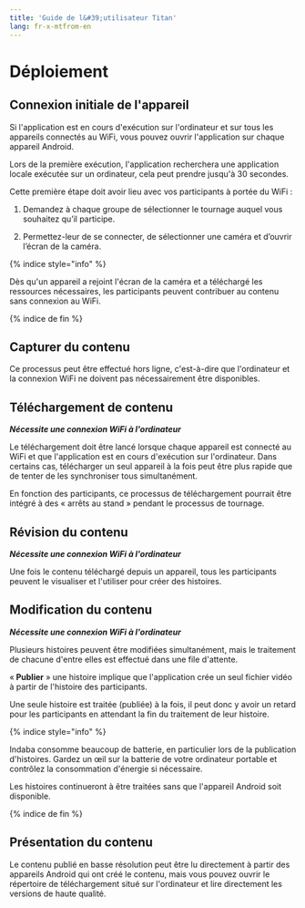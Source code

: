 ```yaml
---
title: 'Guide de l&#39;utilisateur Titan'
lang: fr-x-mtfrom-en
---
```

# Déploiement
 

## Connexion initiale de l&#39;appareil
 

Si l&#39;application est en cours d&#39;exécution sur l&#39;ordinateur et sur tous les appareils connectés au WiFi, vous pouvez ouvrir l&#39;application sur chaque appareil Android.
 

Lors de la première exécution, l&#39;application recherchera une application locale exécutée sur un ordinateur, cela peut prendre jusqu&#39;à 30 secondes.
 

Cette première étape doit avoir lieu avec vos participants à portée du WiFi :
 

<ol><li>Demandez à chaque groupe de sélectionner le tournage auquel vous souhaitez qu’il participe.</li></ol>
 
<ol start="2"><li>Permettez-leur de se connecter, de sélectionner une caméra et d’ouvrir l’écran de la caméra.</li></ol>
 

{% indice style=&quot;info&quot; %}
 
Dès qu&#39;un appareil a rejoint l&#39;écran de la caméra et a téléchargé les ressources nécessaires, les participants peuvent contribuer au contenu sans connexion au WiFi.
 
{% indice de fin %}
 

## Capturer du contenu
 

Ce processus peut être effectué hors ligne, c&#39;est-à-dire que l&#39;ordinateur et la connexion WiFi ne doivent pas nécessairement être disponibles.
 

## Téléchargement de contenu
 

<em><strong>Nécessite une connexion WiFi à l&#39;ordinateur</strong></em>
 

Le téléchargement doit être lancé lorsque chaque appareil est connecté au WiFi et que l&#39;application est en cours d&#39;exécution sur l&#39;ordinateur. Dans certains cas, télécharger un seul appareil à la fois peut être plus rapide que de tenter de les synchroniser tous simultanément.
 

En fonction des participants, ce processus de téléchargement pourrait être intégré à des « arrêts au stand » pendant le processus de tournage.
 

## Révision du contenu
 

<em><strong>Nécessite une connexion WiFi à l&#39;ordinateur</strong></em>
 

Une fois le contenu téléchargé depuis un appareil, tous les participants peuvent le visualiser et l&#39;utiliser pour créer des histoires.
 

## Modification du contenu
 

<em><strong>Nécessite une connexion WiFi à l&#39;ordinateur</strong></em>
 

Plusieurs histoires peuvent être modifiées simultanément, mais le traitement de chacune d&#39;entre elles est effectué dans une file d&#39;attente.
 

«<strong> Publier</strong> » une histoire implique que l&#39;application crée un seul fichier vidéo à partir de l&#39;histoire des participants.
 

Une seule histoire est traitée (publiée) à la fois, il peut donc y avoir un retard pour les participants en attendant la fin du traitement de leur histoire.
 

{% indice style=&quot;info&quot; %}
 
Indaba consomme beaucoup de batterie, en particulier lors de la publication d&#39;histoires. Gardez un œil sur la batterie de votre ordinateur portable et contrôlez la consommation d&#39;énergie si nécessaire.
 

Les histoires continueront à être traitées sans que l&#39;appareil Android soit disponible.
 
{% indice de fin %}
 

## Présentation du contenu
 

Le contenu publié en basse résolution peut être lu directement à partir des appareils Android qui ont créé le contenu, mais vous pouvez ouvrir le répertoire de téléchargement situé sur l&#39;ordinateur et lire directement les versions de haute qualité.
 


